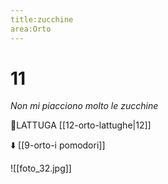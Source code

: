 ```yaml
---
title:zucchine
area:Orto
---
```

# 11
_Non mi piacciono molto le zucchine_

👀LATTUGA [[12-orto-lattughe|12]]

⬇️  [[9-orto-i pomodori]]


![[foto_32.jpg]]
